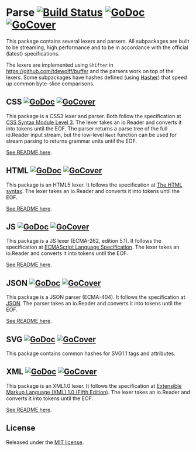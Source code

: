 # Parse [![Build Status](https://travis-ci.org/tdewolff/parse.svg?branch=master)](https://travis-ci.org/tdewolff/parse) [![GoDoc](http://godoc.org/github.com/tdewolff/parse?status.svg)](http://godoc.org/github.com/tdewolff/parse) [![GoCover](http://gocover.io/_badge/github.com/tdewolff/parse)](http://gocover.io/github.com/tdewolff/parse)

This package contains several lexers and parsers. All subpackages are built to be streaming, high performance and to be in accordance with the official (latest) specifications.

The lexers are implemented using `Shifter` in https://github.com/tdewolff/buffer and the parsers work on top of the lexers. Some subpackages have hashes defined (using [Hasher](https://github.com/tdewolff/hasher)) that speed up common byte-slice comparisons.

## CSS [![GoDoc](http://godoc.org/github.com/tdewolff/parse/css?status.svg)](http://godoc.org/github.com/tdewolff/parse/css) [![GoCover](http://gocover.io/_badge/github.com/tdewolff/parse/css)](http://gocover.io/github.com/tdewolff/parse/css)

This package is a CSS3 lexer and parser. Both follow the specification at [CSS Syntax Module Level 3](http://www.w3.org/TR/css-syntax-3/). The lexer takes an io.Reader and converts it into tokens until the EOF. The parser returns a parse tree of the full io.Reader input stream, but the low-level `Next` function can be used for stream parsing to returns grammar units until the EOF.

[See README here](https://github.com/tdewolff/parse/tree/master/css).

## HTML [![GoDoc](http://godoc.org/github.com/tdewolff/parse/html?status.svg)](http://godoc.org/github.com/tdewolff/parse/html) [![GoCover](http://gocover.io/_badge/github.com/tdewolff/parse/html)](http://gocover.io/github.com/tdewolff/parse/html)

This package is an HTML5 lexer. It follows the specification at [The HTML syntax](http://www.w3.org/TR/html5/syntax.html). The lexer takes an io.Reader and converts it into tokens until the EOF.

[See README here](https://github.com/tdewolff/parse/tree/master/html).

## JS [![GoDoc](http://godoc.org/github.com/tdewolff/parse/js?status.svg)](http://godoc.org/github.com/tdewolff/parse/js) [![GoCover](http://gocover.io/_badge/github.com/tdewolff/parse/js)](http://gocover.io/github.com/tdewolff/parse/js)

This package is a JS lexer (ECMA-262, edition 5.1). It follows the specification at [ECMAScript Language Specification](http://www.ecma-international.org/ecma-262/5.1/). The lexer takes an io.Reader and converts it into tokens until the EOF.

[See README here](https://github.com/tdewolff/parse/tree/master/js).

## JSON [![GoDoc](http://godoc.org/github.com/tdewolff/parse/json?status.svg)](http://godoc.org/github.com/tdewolff/parse/json) [![GoCover](http://gocover.io/_badge/github.com/tdewolff/parse/json)](http://gocover.io/github.com/tdewolff/parse/json)

This package is a JSON parser (ECMA-404). It follows the specification at [JSON](http://json.org/). The parser takes an io.Reader and converts it into tokens until the EOF.

[See README here](https://github.com/tdewolff/parse/tree/master/json).

## SVG [![GoDoc](http://godoc.org/github.com/tdewolff/parse/svg?status.svg)](http://godoc.org/github.com/tdewolff/parse/svg) [![GoCover](http://gocover.io/_badge/github.com/tdewolff/parse/svg)](http://gocover.io/github.com/tdewolff/parse/svg)

This package contains common hashes for SVG1.1 tags and attributes.

## XML [![GoDoc](http://godoc.org/github.com/tdewolff/parse/xml?status.svg)](http://godoc.org/github.com/tdewolff/parse/xml) [![GoCover](http://gocover.io/_badge/github.com/tdewolff/parse/xml)](http://gocover.io/github.com/tdewolff/parse/xml)

This package is an XML1.0 lexer. It follows the specification at [Extensible Markup Language (XML) 1.0 (Fifth Edition)](http://www.w3.org/TR/xml/). The lexer takes an io.Reader and converts it into tokens until the EOF.

[See README here](https://github.com/tdewolff/parse/tree/master/xml).

## License
Released under the [MIT license](LICENSE.md).

[1]: http://golang.org/ "Go Language"

